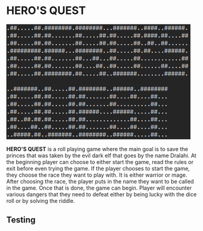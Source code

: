 # HERO'S QUEST
<img src="images/heros_quest.png" alt="Hero's Quest"/>

**HERO'S QUEST** is a roll playing game where the main goal is to save the princes that was taken by the evil dark elf that goes by the name Dralahi.
At the beginning player can choose to either start the game, read the rules or exit before even trying the game.
If the player chooses to start the game, they choose the race they want to play with. It is either warrior or mage. After choosing the race, the player puts in the name they want to be called in the game. Once that is done, the game can begin. Player
will encounter various dangers that they need to defeat either by being lucky with the dice roll or by solving the riddle.

## Testing